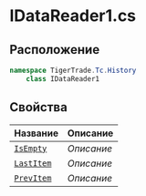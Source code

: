
# IDataReader1.cs
## Расположение
```csharp
namespace TigerTrade.Tc.History  
    class IDataReader1
```

## Свойства
| Название | Описание |
| --- | --- |
| [`IsEmpty`](./Свойства/IsEmpty.md) | *Описание* |
| [`LastItem`](./Свойства/LastItem.md) | *Описание* |
| [`PrevItem`](./Свойства/PrevItem.md) | *Описание* |
